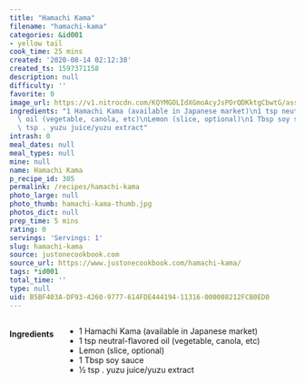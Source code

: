 ```yaml
---
title: "Hamachi Kama"
filename: "hamachi-kama"
categories: &id001
- yellow tail
cook_time: 25 mins
created: '2020-08-14 02:12:38'
created_ts: 1597371158
description: null
difficulty: ''
favorite: 0
image_url: https://v1.nitrocdn.com/KQYMGOLIdXGmoAcyJsPOrQDKktgCbwtG/assets/static/optimized/rev-e80bad3/wp-content/uploads/2012/09/Hamachi-Kama.jpg
ingredients: "1 Hamachi Kama (available in Japanese market)\n1 tsp neutral-flavored\
  \ oil (vegetable, canola, etc)\nLemon (slice, optional)\n1 Tbsp soy sauce\n\xBD\
  \ tsp . yuzu juice/yuzu extract"
intrash: 0
meal_dates: null
meal_types: null
mine: null
name: Hamachi Kama
p_recipe_id: 305
permalink: /recipes/hamachi-kama
photo_large: null
photo_thumb: hamachi-kama-thumb.jpg
photos_dict: null
prep_time: 5 mins
rating: 0
servings: 'Servings: 1'
slug: hamachi-kama
source: justonecookbook.com
source_url: https://www.justonecookbook.com/hamachi-kama/
tags: *id001
total_time: ''
type: null
uid: B5BF403A-DF93-4260-9777-614FDE444194-11316-000008212FCB0ED0
---
```

<div class="large-8 medium-7 columns" id="writeup">	</div><!-- #writeup -->
</div><!-- #row-one -->
<div class="row" id="row-two">	<div class="medium-4 small-5 columns" id="ingredients"><h4>Ingredients</h4><div class="box box-ingredients content"><ul>
<li>1 Hamachi Kama (available in Japanese market)</li>
<li>1 tsp neutral-flavored oil (vegetable, canola, etc)</li>
<li>Lemon (slice, optional)</li>
<li>1 Tbsp soy sauce</li>
<li>½ tsp . yuzu juice/yuzu extract</li>
</ul>
</div>	</div>	<div class="medium-6 small-7 columns" id="directions">	</div>